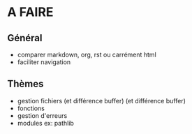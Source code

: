 # A FAIRE

## Général

- comparer markdown, org, rst ou carrément html
- faciliter navigation

## Thèmes

- gestion fichiers (et différence buffer) (et différence buffer)
- fonctions
- gestion d'erreurs
- modules ex: pathlib
